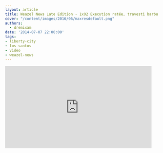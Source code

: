 ```yaml
---
layout: article
title: Weazel News Late Edition - 1x02 Execution ratée, travesti barbu et safari urbain
cover: "/content/images/2016/06/maxresdefault.png"
authors:
  - dremixam
date: '2014-07-07 22:00:00'
tags:
- liberty-city
- los-santos
- video
- weazel-news
---
```


<iframe width="480" height="270" src="https://www.youtube.com/embed/l2hevBBkjww?feature=oembed" frameborder="0" allow="autoplay; encrypted-media" allowfullscreen></iframe>

